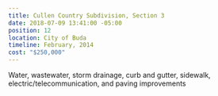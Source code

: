 ```yaml
---
title: Cullen Country Subdivision, Section 3
date: 2018-07-09 13:41:00 -05:00
position: 12
location: City of Buda
timeline: February, 2014
cost: "$250,000"
---
```


Water, wastewater, storm drainage, curb and gutter, sidewalk, electric/telecommunication, and paving improvements